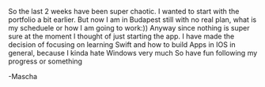 <p>So the last 2 weeks have been super chaotic. I wanted to start with the portfolio a bit earlier. 
But now I am in Budapest still with no real plan, what is my scheduele or how I am going to work:))
Anyway since nothing is super sure at the moment I thought of just starting the app. 
I have made the decision of focusing on learning Swift and how to build Apps in IOS in general, because I kinda hate Windows very much
So have fun following my progress or something </p>
-Mascha

